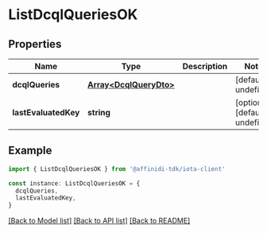 # ListDcqlQueriesOK

## Properties

| Name                 | Type                                             | Description | Notes                             |
| -------------------- | ------------------------------------------------ | ----------- | --------------------------------- |
| **dcqlQueries**      | [**Array&lt;DcqlQueryDto&gt;**](DcqlQueryDto.md) |             | [default to undefined]            |
| **lastEvaluatedKey** | **string**                                       |             | [optional] [default to undefined] |

## Example

```typescript
import { ListDcqlQueriesOK } from '@affinidi-tdk/iota-client'

const instance: ListDcqlQueriesOK = {
  dcqlQueries,
  lastEvaluatedKey,
}
```

[[Back to Model list]](../README.md#documentation-for-models) [[Back to API list]](../README.md#documentation-for-api-endpoints) [[Back to README]](../README.md)

